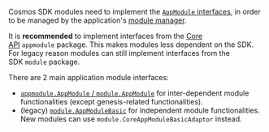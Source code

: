 Cosmos SDK modules need to implement the [`AppModule` interfaces](https://docs.cosmos.network/v0.50/build/building-modules/module-manager#application-module-interfaces), in order to be managed by the application's [module manager](https://docs.cosmos.network/v0.50/build/building-modules/module-manager#module-manager).


It is **recommended** to implement interfaces from the [Core API](https://docs.cosmos.network/main/architecture/adr-063-core-module-api) `appmodule` package. This makes modules less dependent on the SDK. For legacy reason modules can still implement interfaces from the SDK `module` package.


There are 2 main application module interfaces:

-   [`appmodule.AppModule` / `module.AppModule`](https://docs.cosmos.network/v0.50/build/building-modules/module-manager#appmodule) for inter-dependent module functionalities (except genesis-related functionalities).
-   (legacy) [`module.AppModuleBasic`](https://docs.cosmos.network/v0.50/build/building-modules/module-manager#appmodulebasic) for independent module functionalities. New modules can use `module.CoreAppModuleBasicAdaptor` instead.